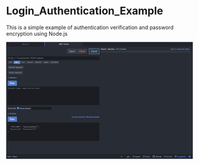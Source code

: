 
# Login_Authentication_Example
 This is a simple example of authentication verification and password encryption using Node.js

![Login](https://github.com/chrisrWright/Login_Authentication_Example/blob/master/images/makeuser.png)
